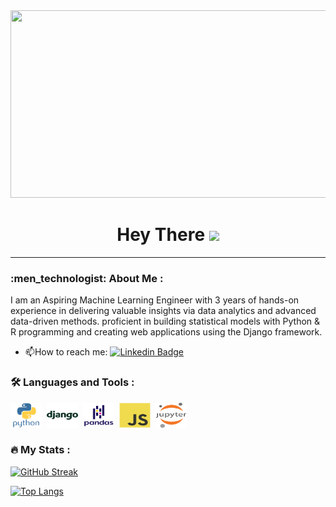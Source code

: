  <div id="header" align="center">
  <img src="https://www.aalpha.net/wp-content/uploads/2019/10/data-science-giphy.gif" width="800" height="300"/>
</div>

<h1 align="center">
  Hey There
  <img src="https://media.giphy.com/media/hvRJCLFzcasrR4ia7z/giphy.gif" width="30px" />
</h1>


---

### :men_technologist: About Me :

I am an Aspiring Machine Learning Engineer with 3 years of hands-on experience in delivering valuable insights via data analytics and advanced data-driven methods. proficient in building statistical models with Python & R programming and creating web applications using the Django framework.


- :mailbox:How to reach me: [![Linkedin Badge](https://img.shields.io/badge/-Akaash-blue?style=flat&logo=Linkedin&logoColor=white)](https://www.linkedin.com/in/akaash-c/)

### :hammer_and_wrench: Languages and Tools :

<div>
 <img src="https://github.com/devicons/devicon/blob/master/icons/python/python-original-wordmark.svg" title="jy" alt="jy" width="50" height="40" />&nbsp;
 <img src="https://github.com/devicons/devicon/blob/master/icons/django/django-plain-wordmark.svg" title="Django" alt="Django" width="50" height="40" />&nbsp;
 <img src="https://github.com/devicons/devicon/blob/master/icons/pandas/pandas-original-wordmark.svg" title="pandas" alt="pandas" width="50" height="40" />&nbsp;
 <img src="https://github.com/devicons/devicon/blob/master/icons/javascript/javascript-original.svg" title="javascript" alt="js" width="50" height="40" />&nbsp;
 <img src="https://github.com/devicons/devicon/blob/master/icons/jupyter/jupyter-original-wordmark.svg" title="jy" alt="jy" width="50" height="40" />&nbsp;
  
</div>

### :fire: My Stats :

[![GitHub Streak](http://github-readme-streak-stats.herokuapp.com?user=akaash198&theme=merko)](https://git.io/streak-stats)


[![Top Langs](https://github-readme-stats.vercel.app/api/top-langs/?username=akaash198&layout=compact&theme=vision-friendly-dark)](https://github.com/anuraghazra/github-readme-stats)

 
